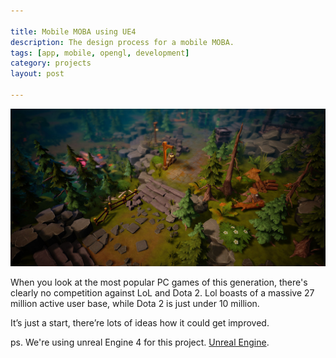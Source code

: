 ```yaml
---

title: Mobile MOBA using UE4
description: The design process for a mobile MOBA.
tags: [app, mobile, opengl, development]
category: projects
layout: post

---
```


![Mobile Moba project](/img/posts/moba-main.jpg)

When you look at the most popular PC games of this generation, there's clearly no competition against LoL and Dota 2.
Lol boasts of a massive 27 million active user base, while Dota 2 is just under 10 million.

It’s just a start, there’re lots of ideas how it could get improved. 

ps. We're using unreal Engine 4 for this project. [Unreal Engine](http://unreal.com/).
